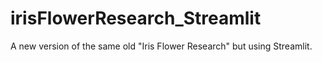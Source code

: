 # irisFlowerResearch_Streamlit
A new version of the same old "Iris Flower Research" but using Streamlit.
